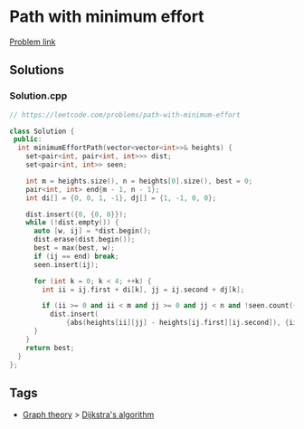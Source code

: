 # Path with minimum effort

[Problem link](https://leetcode.com/problems/path-with-minimum-effort)

## Solutions


### Solution.cpp
```cpp
// https://leetcode.com/problems/path-with-minimum-effort

class Solution {
 public:
  int minimumEffortPath(vector<vector<int>>& heights) {
    set<pair<int, pair<int, int>>> dist;
    set<pair<int, int>> seen;

    int m = heights.size(), n = heights[0].size(), best = 0;
    pair<int, int> end{m - 1, n - 1};
    int di[] = {0, 0, 1, -1}, dj[] = {1, -1, 0, 0};

    dist.insert({0, {0, 0}});
    while (!dist.empty()) {
      auto [w, ij] = *dist.begin();
      dist.erase(dist.begin());
      best = max(best, w);
      if (ij == end) break;
      seen.insert(ij);

      for (int k = 0; k < 4; ++k) {
        int ii = ij.first + di[k], jj = ij.second + dj[k];

        if (ii >= 0 and ii < m and jj >= 0 and jj < n and !seen.count({ii, jj}))
          dist.insert(
              {abs(heights[ii][jj] - heights[ij.first][ij.second]), {ii, jj}});
      }
    }
    return best;
  }
};
```
## Tags

* [Graph theory](/Collections/graph-theory.md#graph-theory) > [Dijkstra's algorithm](/Collections/graph-theory.md#dijkstra-s-algorithm)
